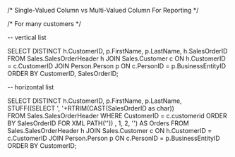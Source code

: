 /* Single-Valued Column vs Multi-Valued Column For Reporting */

/* For many customers */

-- vertical list

SELECT DISTINCT h.CustomerID, p.FirstName, p.LastName, h.SalesOrderID   
FROM Sales.SalesOrderHeader h
JOIN Sales.Customer c
ON h.CustomerID = c.CustomerID
JOIN Person.Person p
ON c.PersonID = p.BusinessEntityID
ORDER BY CustomerID, SalesOrderID;

-- horizontal list

SELECT DISTINCT h.CustomerID, p.FirstName, p.LastName,
STUFF((SELECT  ', '+RTRIM(CAST(SalesOrderID as char))  
       FROM Sales.SalesOrderHeader 
       WHERE CustomerID = c.customerid
       ORDER BY SalesOrderID
       FOR XML PATH('')) , 1, 2, '') AS Orders
FROM Sales.SalesOrderHeader h
JOIN Sales.Customer c
ON h.CustomerID = c.CustomerID
JOIN Person.Person p
ON c.PersonID = p.BusinessEntityID
ORDER BY CustomerID;
